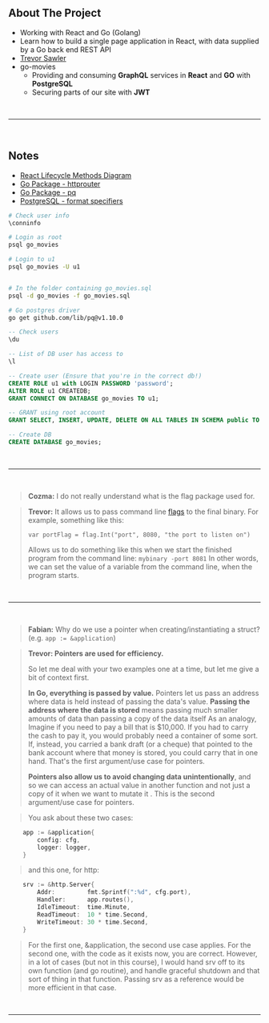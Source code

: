 ## About The Project

- Working with React and Go (Golang)
- Learn how to build a single page application in React, with data supplied by a Go back end REST API
- [Trevor Sawler](https://github.com/tsawler)
- go-movies
  - Providing and consuming **GraphQL** services in **React** and **GO** with **PostgreSQL**
  - Securing parts of our site with **JWT**

&nbsp;

---

&nbsp;

## Notes

- [React Lifecycle Methods Diagram](https://projects.wojtekmaj.pl/react-lifecycle-methods-diagram/)
- [Go Package - httprouter](https://github.com/julienschmidt/httprouter)
- [Go Package - pq](https://github.com/lib/pq)
- [PostgreSQL - format specifiers](https://www.postgresql.org/docs/14/ecpg-pgtypes.html)

```sh
# Check user info
\conninfo

# Login as root
psql go_movies

# Login to u1
psql go_movies -U u1


# In the folder containing go_movies.sql
psql -d go_movies -f go_movies.sql

# Go postgres driver
go get github.com/lib/pq@v1.10.0
```

```sql
-- Check users
\du

-- List of DB user has access to
\l

-- Create user (Ensure that you're in the correct db!)
CREATE ROLE u1 with LOGIN PASSWORD 'password';
ALTER ROLE u1 CREATEDB;
GRANT CONNECT ON DATABASE go_movies TO u1;

-- GRANT using root account
GRANT SELECT, INSERT, UPDATE, DELETE ON ALL TABLES IN SCHEMA public TO u1;

-- Create DB
CREATE DATABASE go_movies;

```

&nbsp;

---

&nbsp;

> **Cozma:** I do not really understand what is the flag package used for.

> **Trevor:** It allows us to pass command line [flags](https://pkg.go.dev/flag) to the final binary. For example, something like this:
>
> `var portFlag = flag.Int("port", 8080, "the port to listen on")`
>
> Allows us to do something like this when we start the finished program from the command line: `mybinary -port 8081`
> In other words, we can set the value of a variable from the command line, when the program starts.

&nbsp;

---

&nbsp;

> **Fabian:** Why do we use a pointer when creating/instantiating a struct? (e.g. `app := &application`)

> **Trevor: Pointers are used for efficiency.**
>
> So let me deal with your two examples one at a time, but let me give a bit of context first.
>
> **In Go, everything is passed by value.** Pointers let us pass an address where data is held instead of passing the data's value. **Passing the address where the data is stored** means passing much smaller amounts of data than passing a copy of the data itself As an analogy, Imagine if you need to pay a bill that is $10,000. If you had to carry the cash to pay it, you would probably need a container of some sort. If, instead, you carried a bank draft (or a cheque) that pointed to the bank account where that money is stored, you could carry that in one hand. That's the first argument/use case for pointers.
>
> **Pointers also allow us to avoid changing data unintentionally**, and so we can access an actual value in another function and not just a copy of it when we want to mutate it . This is the second argument/use case for pointers.

> You ask about these two cases:

```go
	app := &application{
		config: cfg,
		logger: logger,
	}
```

> and this one, for http:

```go
	srv := &http.Server{
		Addr:         fmt.Sprintf(":%d", cfg.port),
		Handler:      app.routes(),
		IdleTimeout:  time.Minute,
		ReadTimeout:  10 * time.Second,
		WriteTimeout: 30 * time.Second,
	}
```

> For the first one, &application, the second use case applies. For the second one, with the code as it exists now, you are correct. However, in a lot of cases (but not in this course), I would hand srv off to its own function (and go routine), and handle graceful shutdown and that sort of thing in that function. Passing srv as a reference would be more efficient in that case.

&nbsp;

---

&nbsp;
